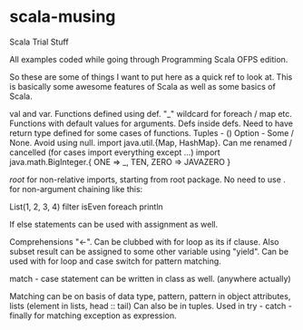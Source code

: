scala-musing
============

Scala Trial Stuff

All examples coded while going through Programming Scala OFPS edition. 

So these are some of things I want to put here as a quick ref to look at. This is basically 
some awesome features of Scala as well as some basics of Scala.

val and var. Functions defined using def. "_" wildcard for foreach  / map etc.
Functions with default values for arguments. Defs inside defs. 
Need to have return type defined for some cases of functions.
Tuples - ()
Option - Some / None. Avoid using null.
import java.util.{Map, HashMap}. Can me renamed / cancelled (for cases import everything except ...)
import java.math.BigInteger.{
    ONE => _,
    TEN,
    ZERO => JAVAZERO }
    
_root_ for non-relative imports, starting from root package.
No need to use . for non-argument chaining like this:

List(1, 2, 3, 4) filter isEven foreach println

If else statements can be used with assignment as well.

Comprehensions "<-". Can be clubbed with for loop as its if clause. Also subset result can be assigned to some
other variable using "yield". Can be used with for loop and case switch for pattern matching.

match - case statement can be written in class as well. (anywhere actually)

Matching can be on basis of data type, pattern, pattern in object attributes, lists (element in lists, head :: tail)
Can also be in tuples. Used in try - catch - finally for matching exception as expression.


